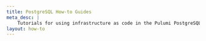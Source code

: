 ```yaml
---
title: PostgreSQL How-to Guides
meta_desc: |
    Tutorials for using infrastructure as code in the Pulumi PostgreSQL package
layout: how-to
---
```

